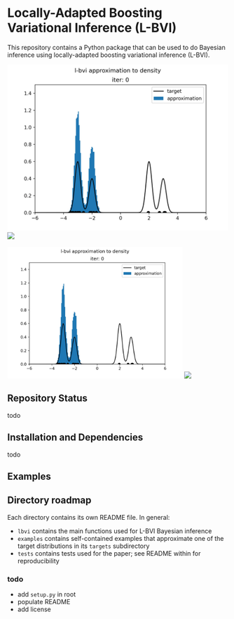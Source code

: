 # Locally-Adapted Boosting Variational Inference (L-BVI)

This repository contains a Python package that can be used to do Bayesian inference using locally-adapted boosting variational inference (L-BVI).  

![](fourmixture.gif)
![](four-banana.gif)

<p float="left">
  <img src="fourmixture.gif" width="400" />
  <img src="four-banana.gif" width="400" />
</p>

## Repository Status

todo


## Installation and Dependencies

 todo

## Examples



## Directory roadmap

Each directory contains its own README file. In general:
- `lbvi` contains the main functions used for L-BVI Bayesian inference
- `examples` contains self-contained examples that approximate one of the target distributions in its `targets` subdirectory
- `tests` contains tests used for the paper; see README within for reproducibility


### todo
- add `setup.py` in root
- populate README
- add license
